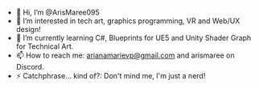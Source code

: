 - 👋 Hi, I’m @ArisMaree095 
- 👀 I’m interested in tech art, graphics programming, VR and Web/UX design!
- 🌱 I’m currently learning C#, Blueprints for UE5 and Unity Shader Graph for Technical Art.
- 📫 How to reach me: arianamarievp@gmail.com and arismaree on Discord.
- ⚡ Catchphrase... kind of?: Don't mind me, I'm just a nerd!

<!---
ArisMaree095/ArisMaree095 is a ✨ special ✨ repository because its `README.md` (this file) appears on your GitHub profile.
You can click the Preview link to take a look at your changes.
--->

